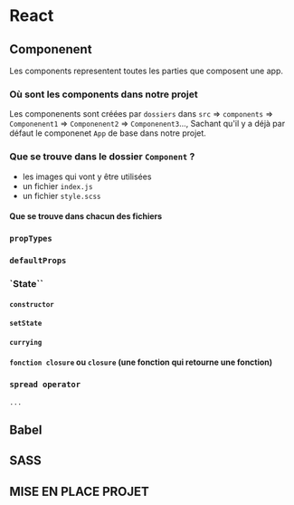 # React

## Componenent

Les components representent toutes les parties que composent une app.

### Où sont les components dans notre projet

Les componenents sont créées par `dossiers` dans `src` => `components` => `Componenent1` => `Componenent2` => `Componenent3`..., Sachant qu'il y a déjà par défaut le componenet `App` de base dans notre projet.

### Que se trouve dans le dossier `Component` ?

- les images qui vont y être utilisées
- un fichier `index.js`
- un fichier `style.scss`


#### Que se trouve dans chacun des fichiers




### `propTypes`
### `defaultProps`
### `State``

#### `constructor`
#### `setState`
#### `currying`
#### `fonction closure` ou `closure` (une fonction qui retourne une fonction)

### `spread operator`
`...`

## Babel 
## SASS
## MISE EN PLACE PROJET